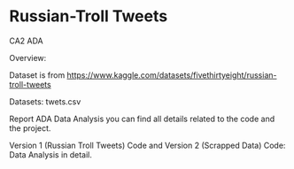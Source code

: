 # Russian-Troll Tweets
CA2 ADA 

Overview:

Dataset is from https://www.kaggle.com/datasets/fivethirtyeight/russian-troll-tweets

Datasets: twets.csv 

Report ADA Data Analysis you can find all details related to the code and the project.

Version 1 (Russian Troll Tweets) Code and Version 2 (Scrapped Data) Code: Data Analysis in detail.
